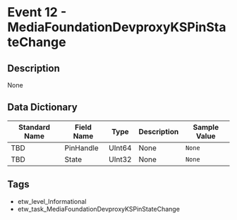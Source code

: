 # Event 12 - MediaFoundationDevproxyKSPinStateChange

## Description
None

## Data Dictionary
|Standard Name|Field Name|Type|Description|Sample Value|
|---|---|---|---|---|
|TBD|PinHandle|UInt64|None|`None`|
|TBD|State|UInt32|None|`None`|

## Tags
* etw_level_Informational
* etw_task_MediaFoundationDevproxyKSPinStateChange